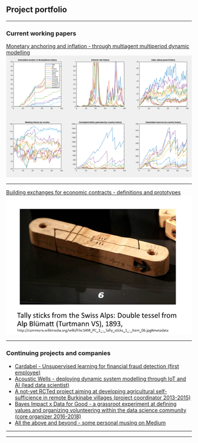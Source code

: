 ## Project portfolio

---

### Current working papers 

[Monetary anchoring and inflation - through multiagent multiperiod dynamic modelling](/sample_page)
<img src="images/Screen Shot 2020-04-03 at 7.15.56 PM.png?raw=true"/>

---
[Building exchanges for economic contracts - definitions and prototypes](/pdf/sample_presentation.pdf)
<img src="images/tallyStickSwitz.png?raw=true"/>

---

### Continuing projects and companies

- [Cardabel - Unsupervised learning for financial fraud detection (first employee)](http://cardabel.com/)
- [Acoustic Wells - deploying dynamic system modelling through IoT and AI (lead data scientist)](https://www.acoustic-wells.com/)
- [A not-yet RCTed project aiming at developing agricultural self-sufficience in remote Burkinabe villages (project coordinator 2013-2015)](http://fcpe.henriiv.free.fr/pdf/20140207_StagesMathsPhysique.pdf)
- [Bayes Impact x Data for Good - a grassroot experiment at defining values and organizing volunteering within the data science community (core organizer 2016-2018)](https://dataforgood.fr/)
- [All the above and beyond - some personal musing on Medium](https://medium.com/@nicolaszhang)

---




---
<!-- Remove above link if you don't want to attibute -->
